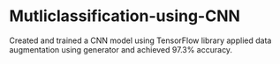 # Mutliclassification-using-CNN
 Created and trained a CNN model using TensorFlow library applied data augmentation using generator and achieved 97.3%                 accuracy.
